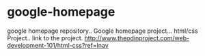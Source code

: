 # google-homepage
google homepage repository..
Google homepage project...
html/css Project..
link to the project. 
http://www.theodinproject.com/web-development-101/html-css?ref=lnav